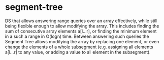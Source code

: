 # segment-tree
DS that allows answering range queries over an array effectively, while still being flexible enough to allow modifying the array. This includes finding the sum of consecutive array elements a[l…r], or finding the minimum element in a such a range in O(logn) time. Between answering such queries the Segment Tree allows modifying the array by replacing one element, or even change the elements of a whole subsegment (e.g. assigning all elements a[l…r] to any value, or adding a value to all element in the subsegment).
